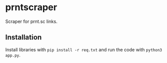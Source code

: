 # prntscraper
Scraper for prnt.sc links.

## Installation
Install libraries with `pip install -r req.txt` and run the code with `python3 app.py`.
